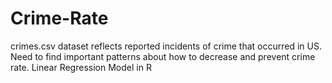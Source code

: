 # Crime-Rate
 crimes.csv dataset reflects reported incidents of crime that occurred in US. Need to find important patterns about how to decrease and prevent crime rate.
 Linear Regression Model in R
